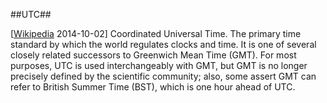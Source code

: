##UTC##

\[[Wikipedia](http://en.wikipedia.org/wiki/Coordinated_Universal_Time) 2014-10-02\] Coordinated Universal Time. The primary time standard by which the world regulates clocks and time. It is one of several closely related successors to Greenwich Mean Time (GMT). For most purposes, UTC is used interchangeably with GMT, but GMT is no longer precisely defined by the scientific community; also, some assert GMT can refer to British Summer Time (BST), which is one hour ahead of UTC.
